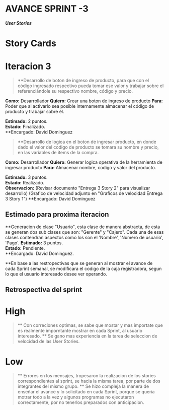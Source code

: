 # **AVANCE SPRINT -3**

#### *User Stories*

# **Story Cards**

# Iteracion 3


> **Desarrollo de boton de ingreso de producto, para que con el código ingresado respectivo pueda tomar ese valor y trabajar sobre el referenciándole su respectivo nombre, código y precio.

**Como:** Desarrollador 
**Quiero:** Crear una boton de ingreso de producto
**Para:** Poder que al activarlo sea posible internamente almacenar el código de producto y trabajar sobre él.

**Estimado:** 2 puntos.  
**Estado:** Finalizado.  
**Encargado: David Dominguez

> **Desarrollo de logica en el boton de ingresar producto, en donde dado el valor del codigo de producto se tomara su nombre y precio, en las variables de items de la compra.

**Como:** Desarrollador 
**Quiero:** Generar logica operativa de la herramienta de ingresar producto
**Para:** Almacenar nombre, codigo y valor del producto.

**Estimado:** 3 puntos.  
**Estado:** Realizado.  
**Observacion:**
(Revisar documento "Entrega 3 Story 2" para visualizar desarrollo)
(Grafico de velocidad adjunto en "Graficos de velocidad Entrega 3 Story 1")
**Encargado: David Dominguez 

## Estimado para proxima iteracion

**Generacion de clase "Usuario", esta clase de manera abstracta, de esta se generan dos sub clases que son: "Gerente" y "Cajero". Cada una de esas clases contendran aspectos como los son el 'Nombre', 'Numero de usuario', 'Pago'.
**Estimado:** 3 puntos.  
**Estado:** Pendiente.  
**Encargado: David Dominguez.

**En base a las restropectivas que se generan al mostrar el avance de cada Sprint semanal, se modificara el codigo de la caja registradora, segun lo que el usuario interesado desee ver operando.

## Retrospectiva del sprint

# High

> ** Con correciones optimas, se sabe que mostar y mas importate que es realmente imporntante mostrar en cada Sprint, al usuario interesado.
> ** Se gano mas experiencia en la tarea de seleccion de velocidad de las User Stories.

# Low

> ** Errores en los mensajes, tropesaron  la realizacion de los stories correspondientes al sprint, se hacia la misma tarea, por parte de dos integrantes del mismo grupo.
> ** Se hizo compleja la manera de enseñar el avance y lo solicitado en cada Sprint, porque se queria motrar todo a la vez y algunos programas no ejecutaron correctamente, por no tenerlos preparados con anticipacion.
